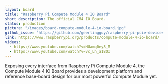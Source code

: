 ```yaml
---
layout: board
title: "Raspberry Pi Compute Module 4 IO Board"
short_description: The official CM4 IO Board.
status: production
picture: "/images/board-compute-module-4-io-board.jpg"
github_issue: "https://github.com/geerlingguy/raspberry-pi-pcie-devices"
link: https://www.raspberrypi.org/products/compute-module-4-io-board/
videos:
  - https://www.youtube.com/watch?v=HUamq0ey8_M
  - https://www.youtube.com/watch?v=vc_Lh_a1BQI
---
```

Exposing every interface from Raspberry Pi Compute Module 4, the Compute Module 4 IO Board provides a development platform and reference base-board design for our most powerful Compute Module yet.
